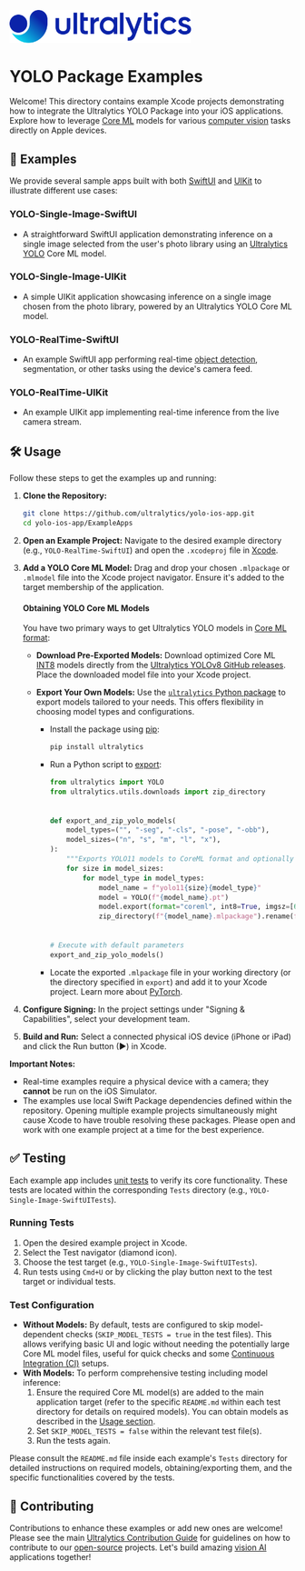 <a href="https://www.ultralytics.com/"><img src="https://raw.githubusercontent.com/ultralytics/assets/main/logo/Ultralytics_Logotype_Original.svg" width="320" alt="Ultralytics logo"></a>

# YOLO Package Examples

Welcome! This directory contains example Xcode projects demonstrating how to integrate the Ultralytics YOLO Package into your iOS applications. Explore how to leverage [Core ML](https://developer.apple.com/documentation/coreml) models for various [computer vision](https://www.ultralytics.com/glossary/computer-vision-cv) tasks directly on Apple devices.

## 🚀 Examples

We provide several sample apps built with both [SwiftUI](https://developer.apple.com/xcode/swiftui/) and [UIKit](https://developer.apple.com/documentation/uikit) to illustrate different use cases:

### YOLO-Single-Image-SwiftUI

- A straightforward SwiftUI application demonstrating inference on a single image selected from the user's photo library using an [Ultralytics YOLO](https://docs.ultralytics.com/models/) Core ML model.

### YOLO-Single-Image-UIKit

- A simple UIKit application showcasing inference on a single image chosen from the photo library, powered by an Ultralytics YOLO Core ML model.

### YOLO-RealTime-SwiftUI

- An example SwiftUI app performing real-time [object detection](https://www.ultralytics.com/glossary/object-detection), segmentation, or other tasks using the device's camera feed.

### YOLO-RealTime-UIKit

- An example UIKit app implementing real-time inference from the live camera stream.

## 🛠️ Usage

Follow these steps to get the examples up and running:

1.  **Clone the Repository:**

    ```bash
    git clone https://github.com/ultralytics/yolo-ios-app.git
    cd yolo-ios-app/ExampleApps
    ```

2.  **Open an Example Project:** Navigate to the desired example directory (e.g., `YOLO-RealTime-SwiftUI`) and open the `.xcodeproj` file in [Xcode](https://developer.apple.com/xcode/).

3.  **Add a YOLO Core ML Model:** Drag and drop your chosen `.mlpackage` or `.mlmodel` file into the Xcode project navigator. Ensure it's added to the target membership of the application.

    #### Obtaining YOLO Core ML Models

    You have two primary ways to get Ultralytics YOLO models in [Core ML format](https://docs.ultralytics.com/integrations/coreml/):

    - **Download Pre-Exported Models:** Download optimized Core ML [INT8](https://www.ultralytics.com/glossary/model-quantization) models directly from the [Ultralytics YOLOv8 GitHub releases](https://github.com/ultralytics/ultralytics/releases). Place the downloaded model file into your Xcode project.
    - **Export Your Own Models:** Use the [`ultralytics` Python package](https://docs.ultralytics.com/quickstart/) to export models tailored to your needs. This offers flexibility in choosing model types and configurations.

      - Install the package using [pip](https://pip.pypa.io/en/stable/installation/):

        ```bash
        pip install ultralytics
        ```

      - Run a Python script to [export](https://docs.ultralytics.com/modes/export/):

        ```python
        from ultralytics import YOLO
        from ultralytics.utils.downloads import zip_directory
        
        
        def export_and_zip_yolo_models(
            model_types=("", "-seg", "-cls", "-pose", "-obb"),
            model_sizes=("n", "s", "m", "l", "x"),
        ):
            """Exports YOLO11 models to CoreML format and optionally zips the output packages."""
            for size in model_sizes:
                for model_type in model_types:
                    model_name = f"yolo11{size}{model_type}"
                    model = YOLO(f"{model_name}.pt")
                    model.export(format="coreml", int8=True, imgsz=[640, 384], nms=True if model_type == "" else False)
                    zip_directory(f"{model_name}.mlpackage").rename(f"{model_name}.mlpackage.zip")
        
        
        # Execute with default parameters
        export_and_zip_yolo_models()
        ```

      - Locate the exported `.mlpackage` file in your working directory (or the directory specified in `export`) and add it to your Xcode project. Learn more about [PyTorch](https://pytorch.org/).

4.  **Configure Signing:** In the project settings under "Signing & Capabilities", select your development team.

5.  **Build and Run:** Select a connected physical iOS device (iPhone or iPad) and click the Run button (▶) in Xcode.

**Important Notes:**

- Real-time examples require a physical device with a camera; they **cannot** be run on the iOS Simulator.
- The examples use local Swift Package dependencies defined within the repository. Opening multiple example projects simultaneously might cause Xcode to have trouble resolving these packages. Please open and work with one example project at a time for the best experience.

## ✅ Testing

Each example app includes [unit tests](https://en.wikipedia.org/wiki/Unit_testing) to verify its core functionality. These tests are located within the corresponding `Tests` directory (e.g., `YOLO-Single-Image-SwiftUITests`).

### Running Tests

1.  Open the desired example project in Xcode.
2.  Select the Test navigator (diamond icon).
3.  Choose the test target (e.g., `YOLO-Single-Image-SwiftUITests`).
4.  Run tests using `Cmd+U` or by clicking the play button next to the test target or individual tests.

### Test Configuration

- **Without Models:** By default, tests are configured to skip model-dependent checks (`SKIP_MODEL_TESTS = true` in the test files). This allows verifying basic UI and logic without needing the potentially large Core ML model files, useful for quick checks and some [Continuous Integration (CI)](https://www.ultralytics.com/glossary/continuous-integration-ci) setups.
- **With Models:** To perform comprehensive testing including model inference:
  1.  Ensure the required Core ML model(s) are added to the main application target (refer to the specific `README.md` within each test directory for details on required models). You can obtain models as described in the [Usage section](#obtaining-yolo-core-ml-models).
  2.  Set `SKIP_MODEL_TESTS = false` within the relevant test file(s).
  3.  Run the tests again.

Please consult the `README.md` file inside each example's `Tests` directory for detailed instructions on required models, obtaining/exporting them, and the specific functionalities covered by the tests.

## 🤝 Contributing

Contributions to enhance these examples or add new ones are welcome! Please see the main [Ultralytics Contribution Guide](https://docs.ultralytics.com/help/contributing/) for guidelines on how to contribute to our [open-source](https://opensource.org/osd) projects. Let's build amazing [vision AI](https://www.ultralytics.com/glossary/artificial-intelligence-ai) applications together!
